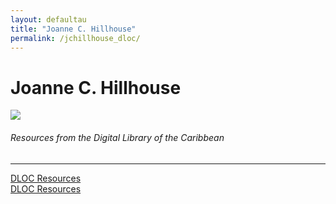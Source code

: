 ```yaml
---
layout: defaultau
title: "Joanne C. Hillhouse"
permalink: /jchillhouse_dloc/
---
```

<!-- partial:index.partial.html -->
<div class="content">
    <h1>Joanne C. Hillhouse</h1>
    <div class="quote">
        <div><img src="https://petrathespectator.com/wp-content/uploads/2022/01/Main-Pic.jpeg" class="logo"></div>
    </div>
    <body>
    <h6>Resources from the Digital Library of the Caribbean</h6><hr> 
        <a href="https://www.dloc.com/AA00090268/00008/pdf" target="_blank">DLOC Resources</a><br>
        <a href="https://www.dloc.com/AA00090268/00028/pdf" target="_blank">DLOC Resources</a><br>
    </body> 
          </div>
  <!-- partial -->
<script src='https://cdnjs.cloudflare.com/ajax/libs/jquery/3.1.1/jquery.min.js'></script><script  src="{{ site.baseurl }}/assets/js/authorscript.js"></script>